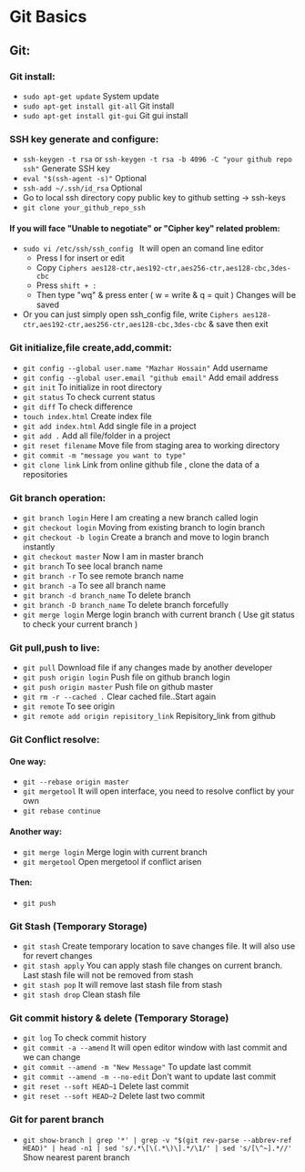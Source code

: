 # Git Basics #

## Git: ##

### Git install: ###
  * ``` sudo apt-get update ``` System update
  * ``` sudo apt-get install git-all ``` Git install
  * ``` sudo apt-get install git-gui ``` Git gui install
  
### SSH key generate and configure: ###
  * ``` ssh-keygen -t rsa ``` or ``` ssh-keygen -t rsa -b 4096 -C "your github repo ssh" ``` Generate SSH key
  * ``` eval "$(ssh-agent -s)" ``` Optional
  * ``` ssh-add ~/.ssh/id_rsa ``` Optional
  * Go to local ssh directory copy public key to github setting -> ssh-keys
  * ``` git clone your_github_repo_ssh ```
  
   #### If you will face "Unable to negotiate" or "Cipher key" related problem: ####
  
   * ``` sudo vi /etc/ssh/ssh_config  ``` It will open an comand line editor
       * Press I for insert or edit
       * Copy ``` Ciphers aes128-ctr,aes192-ctr,aes256-ctr,aes128-cbc,3des-cbc ```
       * Press ``` shift + : ``` 
       * Then type "wq" & press enter ( w = write & q = quit ) Changes will be saved
   * Or you can just simply open ssh_config file, write ``` Ciphers aes128-ctr,aes192-ctr,aes256-ctr,aes128-cbc,3des-cbc ``` & save then exit

### Git initialize,file create,add,commit: ###
  * ``` git config --global user.name "Mazhar Hossain" ``` Add username
  * ``` git config --global user.email "github email" ``` Add email address
  * ``` git init ``` To initialize in root directory
  * ``` git status ``` To check current status
  * ``` git diff ``` To check difference
  * ``` touch index.html ``` Create index file
  * ``` git add index.html ``` Add single file in a project
  * ``` git add . ``` Add all file/folder in a project
  * ``` git reset filename ``` Move file from staging area to working directory
  * ``` git commit -m "message you want to type" ```
  * ``` git clone link ``` Link from online github file , clone the data of a repositories
### Git branch operation: ###
  * ``` git branch login ``` Here I am creating a new branch called login
  * ``` git checkout login ``` Moving from existing branch to login branch
  * ``` git checkout -b login ``` Create a branch and move to login branch instantly
  * ``` git checkout master ``` Now I am in master branch
  * ``` git branch ``` To see local branch name
  * ``` git branch -r ``` To see remote branch name
  * ``` git branch -a ``` To see all branch name
  * ``` git branch -d branch_name ``` To delete branch
  * ``` git branch -D branch_name ``` To delete branch forcefully
  * ``` git merge login ``` Merge login branch with current branch ( Use git status to check your current branch )
### Git pull,push to live: ###
  * ``` git pull ``` Download file if any changes made by another developer
  * ``` git push origin login ``` Push file on github branch login
  * ``` git push origin master ``` Push file on github master
  * ``` git rm -r --cached . ``` Clear cached file..Start again
  * ``` git remote ``` To see origin
  * ``` git remote add origin repisitory_link ``` Repisitory_link from github
### Git Conflict resolve: ###
  
  #### One way: ####
  
  * ``` git --rebase origin master ``` 
  * ``` git mergetool ``` It will open interface, you need to resolve conflict by your own
  * ``` git rebase continue ```
  
  #### Another way: ####
  
  * ``` git merge login ```  Merge login with current branch
  * ``` git mergetool ``` Open mergetool if conflict arisen
  
  #### Then: ####
  * ``` git push ```
### Git Stash (Temporary Storage) ###
  * ``` git stash ``` Create temporary location to save changes file. It will also use for revert changes
  * ``` git stash apply ``` You can apply stash file changes on current branch. Last stash file will not be removed from stash
  * ``` git stash pop ```  It will remove last stash file from stash
  * ``` git stash drop ``` Clean stash file 
### Git commit history & delete (Temporary Storage) ###
  * ``` git log ``` To check  commit history
  * ``` git commit -a --amend ``` It will open editor window with last commit and we can change
  * ``` git commit --amend -m "New Message" ``` To update last commit
  * ``` git commit --amend -m --no-edit ``` Don't want to update last commit
  * ``` git reset --soft HEAD~1 ``` Delete last commit
  * ``` git reset --soft HEAD~2 ``` Delete last two commit
### Git for parent branch ###
  * ```git show-branch | grep '*' | grep -v "$(git rev-parse --abbrev-ref HEAD)" | head -n1 | sed 's/.*\[\(.*\)\].*/\1/' | sed 's/[\^~].*//' ``` Show nearest parent branch
